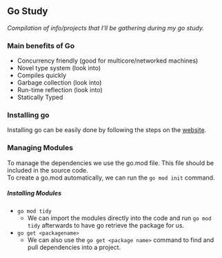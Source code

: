 ## Go Study
*Compilation of info/projects that I'll be gathering during my go study.*

### Main benefits of Go
- Concurrency friendly (good for multicore/networked machines)
- Novel type system (look into)
- Compiles quickly
- Garbage collection (look into)
- Run-time reflection (look into)
- Statically Typed


### Installing go
Installing go can be easily done by following the steps on the [website](https://go.dev/doc/install).


### Managing Modules
To manage the dependencies we use the go.mod file. This file should be included in the source code.  
To create a go.mod automatically, we can run the `go mod init` command.

##### Installing Modules
- `go mod tidy`
	* We can import the modules directly into the code and run `go mod tidy` afterwards to have go retrieve the package for us.
- `go get <packagename>`
	* We can also use the `go get <package name>` command to find and pull dependencies into a project.